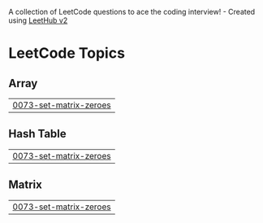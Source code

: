 A collection of LeetCode questions to ace the coding interview! - Created using [LeetHub v2](https://github.com/arunbhardwaj/LeetHub-2.0)
<!---LeetCode Topics Start-->
# LeetCode Topics
## Array
|  |
| ------- |
| [0073-set-matrix-zeroes](https://github.com/satyanarayanbarik/Codes/tree/master/0073-set-matrix-zeroes) |
## Hash Table
|  |
| ------- |
| [0073-set-matrix-zeroes](https://github.com/satyanarayanbarik/Codes/tree/master/0073-set-matrix-zeroes) |
## Matrix
|  |
| ------- |
| [0073-set-matrix-zeroes](https://github.com/satyanarayanbarik/Codes/tree/master/0073-set-matrix-zeroes) |
<!---LeetCode Topics End-->